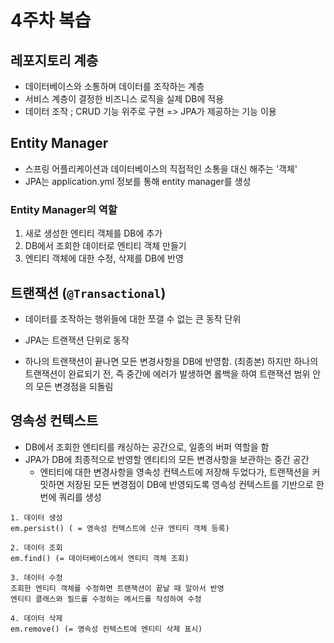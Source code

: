 # 4주차 복습

## 레포지토리 계층

- 데이터베이스와 소통하며 데이터를 조작하는 계층
- 서비스 계층이 결정한 비즈니스 로직을 실제 DB에 적용
- 데이터 조작 ; CRUD 기능 위주로 구현 => JPA가 제공하는 기능 이용

## Entity Manager

- 스프링 어플리케이션과 데이터베이스의 직접적인 소통을 대신 해주는 '객체'
- JPA는 application.yml 정보를 통해 entity manager를 생성

### Entity Manager의 역할

1. 새로 생성한 엔티티 객체를 DB에 추가
2. DB에서 조회한 데이터로 엔티티 객체 만들기
3. 엔티티 객체에 대한 수정, 삭제를 DB에 반영

## 트랜잭션 (`@Transactional`)

- 데이터를 조작하는 행위들에 대한 쪼갤 수 없는 큰 동작 단위

- JPA는 트랜잭션 단위로 동작
- 하나의 트랜잭션이 끝나면 모든 변경사항을 DB에 반영함. (최종본) 하지만 하나의 트랜잭션이 완료되기 전, 즉 중간에 에러가 발생하면 롤백을 하여 트랜잭션 범위 안의 모든 변경점을 되돌림

## 영속성 컨텍스트

- DB에서 조회한 엔티티를 캐싱하는 공간으로, 일종의 버퍼 역할을 함
- JPA가 DB에 최종적으로 반영할 엔티티의 모든 변경사항을 보관하는 중간 공간
  - 엔티티에 대한 변경사항을 영속성 컨텍스트에 저장해 두었다가, 트랜잭션을 커밋하면 저장된 모든 변경점이 DB에 반영되도록 영속성 컨텍스트를 기반으로 한번에 쿼리를 생성

```
1. 데이터 생성
em.persist() ( = 영속성 컨텍스트에 신규 엔티티 객체 등록)

2. 데이터 조회
em.find() (= 데이터베이스에서 엔티티 객체 조회)

3. 데이터 수정
조회한 엔티티 객체를 수정하면 트랜잭션이 끝날 때 알아서 반영
엔티티 클래스와 필드를 수정하는 메서드를 작성하여 수정

4. 데이터 삭제
em.remove() (= 영속성 컨텍스트에 엔티티 삭제 표시)
```
